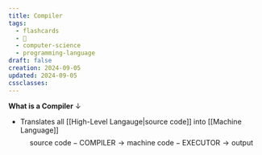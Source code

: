 ```yaml
---
title: Compiler
tags:
  - flashcards
  - 🌱
  - computer-science
  - programming-language
draft: false
creation: 2024-09-05
updated: 2024-09-05
cssclasses: 
---
```

**What is a Compiler**
↓
- Translates all [[High-Level Langauge|source code]] into [[Machine Language]]
$$\text{source code} - \text{COMPILER}\to \text{machine code}  - \text{EXECUTOR}\to \text{output}$$
<!--SR:!2024-12-15,60,310-->
